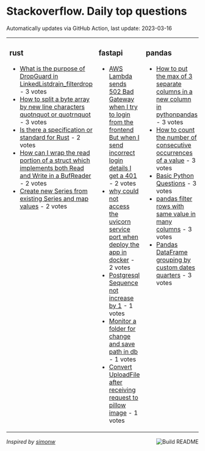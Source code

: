# Stackoverflow. Daily top questions 

Automatically updates via GitHub Action, last update: <!-- date starts -->2023-03-16<!-- date ends -->


<table><tr><td valign="top" width="33%">

### rust
<!-- rust starts -->
* [What is the purpose of DropGuard in LinkedListdrain_filterdrop](https://stackoverflow.com/questions/75749100/what-is-the-purpose-of-dropguard-in-linkedlistdrain-filterdrop) - 3 votes
* [How to split a byte array by new line characters quotnquot or quotrnquot](https://stackoverflow.com/questions/75751310/how-to-split-a-byte-array-by-new-line-characters-n-or-r-n) - 3 votes
* [Is there a specification or standard for Rust](https://stackoverflow.com/questions/75743030/is-there-a-specification-or-standard-for-rust) - 2 votes
* [How can I wrap the read portion of a struct which implements both Read and Write in a BufReader](https://stackoverflow.com/questions/75749821/how-can-i-wrap-the-read-portion-of-a-struct-which-implements-both-read-and-write) - 2 votes
* [Create new Series from existing Series and map values](https://stackoverflow.com/questions/75746923/create-new-series-from-existing-series-and-map-values) - 2 votes
<!-- rust ends -->
</td><td valign="top" width="34%">


### fastapi
<!-- fastapi starts -->
* [AWS Lambda sends 502 Bad Gateway when I try to login from the frontend But when I send incorrect login details I get a 401](https://stackoverflow.com/questions/75748593/aws-lambda-sends-502-bad-gateway-when-i-try-to-login-from-the-frontend-but-when) - 2 votes
* [why could not access the uvicorn service port when deploy the app in docker](https://stackoverflow.com/questions/75741885/why-could-not-access-the-uvicorn-service-port-when-deploy-the-app-in-docker) - 2 votes
* [Postgresql Sequence not increase by 1](https://stackoverflow.com/questions/75745181/postgresql-sequence-not-increase-by-1) - 1 votes
* [Monitor a folder for change and save path in db](https://stackoverflow.com/questions/75751750/monitor-a-folder-for-change-and-save-path-in-db) - 1 votes
* [Convert UploadFile after receiving request to pillow image](https://stackoverflow.com/questions/75746373/convert-uploadfile-after-receiving-request-to-pillow-image) - 1 votes
<!-- fastapi ends -->
</td><td valign="top" width="34%">


### pandas
<!-- pandas starts -->
* [How to put the max of 3 separate columns in a new column in pythonpandas](https://stackoverflow.com/questions/75754219/how-to-put-the-max-of-3-separate-columns-in-a-new-column-in-python-pandas) - 3 votes
* [How to count the number of consecutive occurrences of a value](https://stackoverflow.com/questions/75751977/how-to-count-the-number-of-consecutive-occurrences-of-a-value) - 3 votes
* [Basic Python Questions](https://stackoverflow.com/questions/75753527/basic-python-questions) - 3 votes
* [pandas  filter rows with same value in many columns](https://stackoverflow.com/questions/75744892/pandas-filter-rows-with-same-value-in-many-columns) - 3 votes
* [Pandas DataFrame grouping by custom dates quarters](https://stackoverflow.com/questions/75744658/pandas-dataframe-grouping-by-custom-dates-quarters) - 3 votes
<!-- pandas ends -->
</td></tr></table>

<a href="https://github.com/hp0404/hp0404/actions"><img src="https://github.com/hp0404/hp0404/workflows/Build%20README/badge.svg" align="right" alt="Build README"></a> <p>*Inspired by  [simonw](https://github.com/simonw/simonw)*</p>
